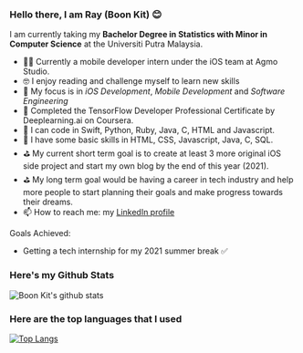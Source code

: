 ### Hello there, I am Ray (Boon Kit) 😊
I am currently taking my **Bachelor Degree in Statistics with Minor in Computer Science** at the Universiti Putra Malaysia.
- 👨‍💻 Currently a mobile developer intern under the iOS team at Agmo Studio.
- 🤓 I enjoy reading and challenge myself to learn new skills
- 🌱 My focus is in *iOS Development*, *Mobile Development* and *Software Engineering*
- 🌱 Completed the TensorFlow Developer Professional Certificate by Deeplearning.ai on Coursera.
- 🐣 I can code in Swift, Python, Ruby, Java, C, HTML and Javascript.
- 🐣 I have some basic skills in HTML, CSS, Javascript, Java, C, SQL.
- ⛳ My current short term goal is to create at least 3 more original iOS side project and start my own blog by the end of this year (2021). 
- ⛳️ My long term goal would be having a career in tech industry and help more people to start planning their goals and make progress towards their dreams.
- 📫 How to reach me: my [LinkedIn profile](https://www.linkedin.com/in/boon-kit-gan-64349b164/)

Goals Achieved:
- Getting a tech internship for my 2021 summer break ✅


### Here's my Github Stats
![Boon Kit's github stats](https://github-readme-stats.vercel.app/api?username=Ganthology&show_icons=true)
### Here are the top languages that I used
[![Top Langs](https://github-readme-stats.vercel.app/api/top-langs/?username=Ganthology)](https://github.com/Ganthology/github-readme-stats)

<!--
**Ganthology/Ganthology** is a ✨ _special_ ✨ repository because its `README.md` (this file) appears on your GitHub profile.

Here are some ideas to get you started:

- 🔭 I’m currently working on ...
- 🌱 I’m currently learning ...
- 👯 I’m looking to collaborate on ...
- 🤔 I’m looking for help with ...
- 💬 Ask me about ...
- 📫 How to reach me: ...
- 😄 Pronouns: ...
- ⚡ Fun fact: ...
-->
